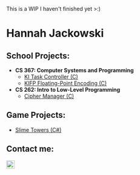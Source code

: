 This is a WIP I haven't finished yet >:)

<h1>Hannah Jackowski </h1>

<h2> School Projects: </h2>

- <b>CS 367: Computer Systems and Programming </b>
  - [KI Task Controller (C)](https://github.com/hannahjackowski/REPOURL)
  - [KIFP Floating-Point Encoding (C)](https://github.com/hannahjackowski/REPOURL)
- <b>CS 262: Intro to Low-Level Programming </b>
  - [Cipher Manager (C)](https://github.com/hannahjackowski/REPOURL)
  
<h2> Game Projects: </h2>

- [Slime Towers (C#)](https://github.com/hannahjackowski/REPOURL)

<h2> Contact me:</h2>

[<img align="left" alt="HannahJackowski | LinkedIn" width="22px" src="https://cdn.jsdelivr.net/npm/simple-icons@v3/icons/linkedin.svg" />][linkedin]

[linkedin]: https://www.linkedin.com/in/hannah-jackowski-7a3b7b25a

